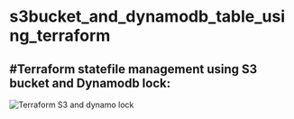 # s3bucket_and_dynamodb_table_using_terraform

#Terraform statefile management using S3 bucket and Dynamodb lock:
------------------------------------------------------------------


![Terraform S3 and dynamo lock](https://user-images.githubusercontent.com/50776786/207542468-08ebfdb0-3591-4a63-ae87-ad684f696156.PNG)

